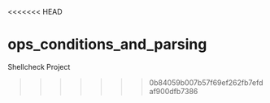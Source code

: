 <<<<<<< HEAD

ops_conditions_and_parsing
=======
Shellcheck Project
>>>>>>> 0b84059b007b57f69ef262fb7efdaf900dfb7386
